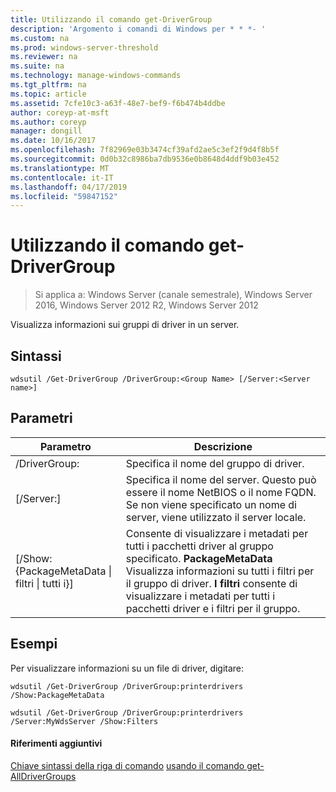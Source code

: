 ```yaml
---
title: Utilizzando il comando get-DriverGroup
description: 'Argomento i comandi di Windows per * * *- '
ms.custom: na
ms.prod: windows-server-threshold
ms.reviewer: na
ms.suite: na
ms.technology: manage-windows-commands
ms.tgt_pltfrm: na
ms.topic: article
ms.assetid: 7cfe10c3-a63f-48e7-bef9-f6b474b4ddbe
author: coreyp-at-msft
ms.author: coreyp
manager: dongill
ms.date: 10/16/2017
ms.openlocfilehash: 7f82969e03b3474cf39afd2ae5c3ef2f9d4f8b5f
ms.sourcegitcommit: 0d0b32c8986ba7db9536e0b8648d4ddf9b03e452
ms.translationtype: MT
ms.contentlocale: it-IT
ms.lasthandoff: 04/17/2019
ms.locfileid: "59847152"
---
```

# <a name="using-the-get-drivergroup-command"></a>Utilizzando il comando get-DriverGroup

>Si applica a: Windows Server (canale semestrale), Windows Server 2016, Windows Server 2012 R2, Windows Server 2012

Visualizza informazioni sui gruppi di driver in un server.
## <a name="syntax"></a>Sintassi
```
wdsutil /Get-DriverGroup /DriverGroup:<Group Name> [/Server:<Server name>]
```
## <a name="parameters"></a>Parametri
|Parametro|Descrizione|
|-------|--------|
|/DriverGroup:<Group Name>|Specifica il nome del gruppo di driver.|
|[/Server:<Server name>]|Specifica il nome del server. Questo può essere il nome NetBIOS o il nome FQDN.  Se non viene specificato un nome di server, viene utilizzato il server locale.|
|[/Show: {PackageMetaData &#124; filtri &#124; tutti i}]|Consente di visualizzare i metadati per tutti i pacchetti driver al gruppo specificato. **PackageMetaData** Visualizza informazioni su tutti i filtri per il gruppo di driver. **I filtri** consente di visualizzare i metadati per tutti i pacchetti driver e i filtri per il gruppo.|
## <a name="BKMK_examples"></a>Esempi
Per visualizzare informazioni su un file di driver, digitare:
```
wdsutil /Get-DriverGroup /DriverGroup:printerdrivers /Show:PackageMetaData
```
```
wdsutil /Get-DriverGroup /DriverGroup:printerdrivers /Server:MyWdsServer /Show:Filters
```
#### <a name="additional-references"></a>Riferimenti aggiuntivi
[Chiave sintassi della riga di comando](command-line-syntax-key.md)
[usando il comando get-AllDriverGroups](using-the-get-alldrivergroups-command.md)
